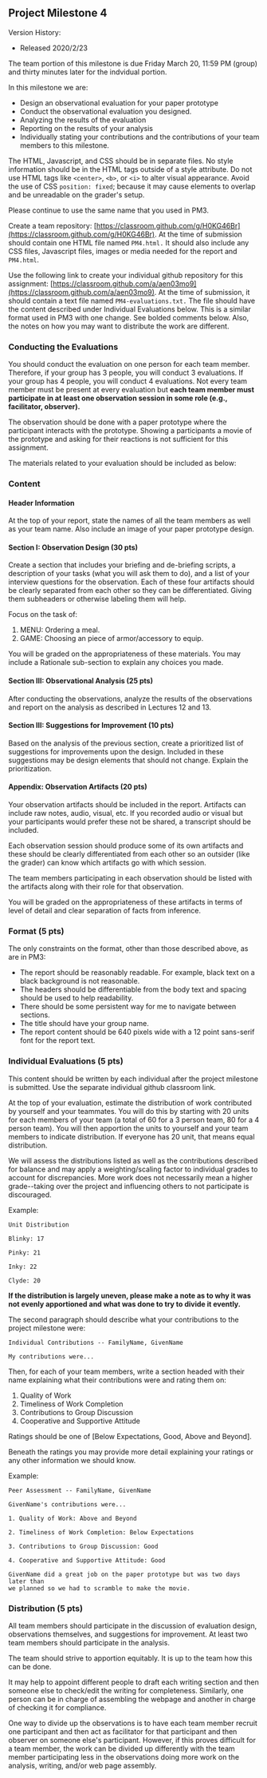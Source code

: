 ## Project Milestone 4

Version History: 

- Released 2020/2/23

The team portion of this milestone is due Friday March 20, 11:59 PM (group)
and thirty minutes later for the indvidual portion.

In this milestone we are:

- Design an observational evaluation for your paper prototype
- Conduct the observational evaluation you designed.
- Analyzing the results of the evaluation 
- Reporting on the results of your analysis
- Individually stating your contributions and the contributions of your team
  members to this milestone.

The HTML, Javascript, and CSS should be in separate files. No style
information should be in the HTML tags outside of a style attribute. Do not
use HTML tags like `<center>`, `<b>`, or `<i>` to alter visual appearance. Avoid the
use of CSS `position: fixed`; because it may cause elements to overlap and be
unreadable on the grader's setup.

Please continue to use the same name that you used in PM3.


Create a team repository:
[https://classroom.github.com/g/H0KG46Br](https://classroom.github.com/g/H0KG46Br).
At the time of submission should contain one HTML file named `PM4.html.` It
should also include any CSS files, Javascript files, images or media needed
for the report and `PM4.html`. 

Use the following link to create your individual github repository for this
assignment:
[https://classroom.github.com/a/aen03mo9](https://classroom.github.com/a/aen03mo9).
At the time of submission, it should contain a text file named
`PM4-evaluations.txt.` The file should have the content described under
Individual Evaluations below. This is a similar format used in PM3 with one
change. See bolded comments below.  Also, the notes on how you may want to
distribute the work are different. 

### Conducting the Evaluations

You should conduct the evaluation on one person for each team member.
Therefore, if your group has 3 people, you will conduct 3 evaluations. If your
group has 4 people, you will conduct 4 evaluations. Not every team member must
be present at every evaluation but **each team member must participate in at
least one observation session in some role (e.g., facilitator, observer).**

The observation should be done with a paper prototype where the participant
interacts with the prototype. Showing a participants a movie of the prototype
and asking for their reactions is not sufficient for this assignment. 

The materials related to your evaluation should be included as below:


### Content 

#### Header Information

At the top of your report, state the names of all the team members as well as
your team name. Also include an image of your paper prototype design. 

#### Section I: Observation Design (30 pts)

Create a section that includes your briefing and de-briefing scripts, a
description of your tasks (what you will ask them to do), and a list of your
interview questions for the observation. Each of these four artifacts should
be clearly separated from each other so they can be differentiated. Giving
them subheaders or otherwise labeling them will help.

Focus on the task of: 

1. MENU: Ordering a meal.
2. GAME: Choosing an piece of armor/accessory to equip. 

You will be graded on the appropriateness of these materials. You may include
a Rationale sub-section to explain any choices you made.

#### Section III: Observational Analysis (25 pts)

After conducting the observations, analyze the results of the observations and
report on the analysis as described in Lectures 12 and 13.


#### Section III: Suggestions for Improvement (10 pts)

Based on the analysis of the previous section, create a prioritized list of
suggestions for improvements upon the design. Included in these suggestions
may be design elements that should not change. Explain the prioritization.

#### Appendix: Observation Artifacts (20 pts)

Your observation artifacts should be included in the report. Artifacts can
include raw notes, audio, visual, etc. If you recorded audio or visual but
your participants would prefer these not be shared, a transcript should be
included. 

Each observation session should produce some of its own artifacts and these
should be clearly differentiated from each other so an outsider (like the
grader) can know which artifacts go with which session. 

The team members participating in each observation should be listed with the
artifacts along with their role for that observation.  

You will be graded on the appropriateness of these artifacts in terms of level
of detail and clear separation of facts from inference.


### Format (5 pts)

The only constraints on the format, other than those described above, as are
in PM3:

- The report should be reasonably readable. For example, black text on a black
  background is not reasonable. 
- The headers should be differentiable from the body text and spacing should
  be used to help readability.
- There should be some persistent way for me to navigate between sections.
- The title should have your group name.  
- The report content should be 640 pixels wide with a 12 point sans-serif
  font for the report text.



### Individual Evaluations (5 pts)

This content should be written by each individual after the project milestone is
submitted. Use the separate individual github classroom link.

At the top of your evaluation, estimate the distribution of work contributed
by yourself and your teammates. You will do this by starting with 20 units for
each members of your team (a total of 60 for a 3 person team, 80 for a 4
person team). You will then apportion the units to yourself and your team
members to indicate distribution. If everyone has 20 unit, that means equal
distribution.

We will assess the distributions listed as well as the contributions described
for balance and may apply a weighting/scaling factor to individual grades to
account for discrepancies. More work does not necessarily mean a higher
grade--taking over the project and influencing others to not participate is
discouraged.


Example:
```
Unit Distribution

Blinky: 17

Pinky: 21

Inky: 22

Clyde: 20

```

**If the distribution is largely uneven, please make a note as to why it
was not evenly apportioned and what was done to try to divide it evently.**

The second paragraph should describe what your contributions to the project
milestone were:

```
Individual Contributions -- FamilyName, GivenName

My contributions were...
```

Then, for each of your team members, write a section headed with their name
explaining what their contributions were and rating them on:

1. Quality of Work
2. Timeliness of Work Completion
3. Contributions to Group Discussion
4. Cooperative and Supportive Attitude

Ratings should be one of [Below Expectations, Good, Above and Beyond]. 

Beneath the ratings you may provide more detail explaining your ratings or any
other information we should know.


Example:
```
Peer Assessment -- FamilyName, GivenName

GivenName's contributions were... 

1. Quality of Work: Above and Beyond

2. Timeliness of Work Completion: Below Expectations

3. Contributions to Group Discussion: Good

4. Cooperative and Supportive Attitude: Good

GivenName did a great job on the paper prototype but was two days later than
we planned so we had to scramble to make the movie.
```

### Distribution (5 pts)

All team members should participate in the discussion of evaluation design,
observations themselves, and suggestions for improvement. At least two team
members should participate in the analysis.

The team should strive to apportion equitably. It is up to the team how this
can be done. 

It may help to appoint different people to draft each writing section and then
someone else to check/edit the writing for completeness. Similarly, one person
can be in charge of assembling the webpage and another in charge of checking
it for compliance. 

One way to divide up the observations is to have each team member recruit one
participant and then act as facilitator for that participant and then observer
on someone else's participant. However, if this proves difficult for a team
member, the work can be divided up differently with the team member
participating less in the observations doing more work on the analysis,
writing, and/or web page assembly.

